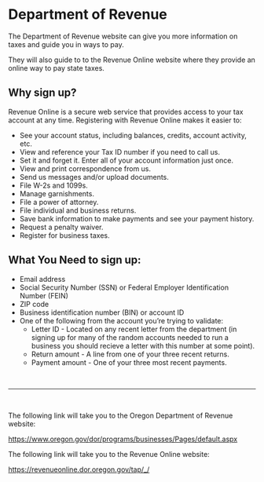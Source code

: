 # Department of Revenue

The Department of Revenue website can give you more information on taxes and guide you in ways to pay.

They will also guide to to the Revenue Online website where they provide an online way to pay state taxes.

## Why sign up?
Revenue Online is a secure web service that provides access to your tax account at any time. Registering with Revenue Online makes it easier to:

* See your account status, including balances, credits, account activity, etc.
* View and reference your Tax ID number if you need to call us.
* Set it and forget it. Enter all of your account information just once.
* View and print correspondence from us.
* Send us messages and/or upload documents.
* File W-2s and 1099s.
* Manage garnishments.
* File a power of attorney.
* File individual and business returns.
* Save bank information to make payments and see your payment history.
* Request a penalty waiver.
* Register for business taxes.

## What You Need to sign up:

* Email address
* Social Security Number (SSN) or Federal Employer Identification Number (FEIN)
* ZIP code
* Business identification number (BIN) or account ID
* One of the following from the account you’re trying to validate: 
    * Letter ID - Located on any recent letter from the department (in signing up for many of the random accounts needed to run a business you should recieve a letter with this number at some point).
    * Return amount - A line from one of your three recent returns.
    * Payment amount - One of your three most recent payments.

<br>
<hr>
<br>

The following link will take you to the Oregon Department of Revenue website:

https://www.oregon.gov/dor/programs/businesses/Pages/default.aspx

The following link will take you to the Revenue Online website:

https://revenueonline.dor.oregon.gov/tap/_/